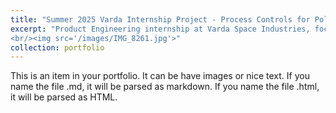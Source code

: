 ```yaml
---
title: "Summer 2025 Varda Internship Project - Process Controls for Polymorph Conversion"
excerpt: "Product Engineering internship at Varda Space Industries, focusing on process controls for polymorph conversion in pharmaceuticals going to space. This was very aerospace internship coded, so ITAR restricted and export controlled so I can't say much, but it was my first time working with pharmaceutical synthesis and crystallization processes involving polymorphs.
<br/><img src='/images/IMG_8261.jpg'>"
collection: portfolio
---
```


This is an item in your portfolio. It can be have images or nice text. If you name the file .md, it will be parsed as markdown. If you name the file .html, it will be parsed as HTML. 

